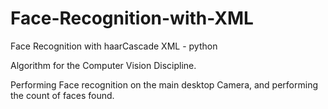 # Face-Recognition-with-XML
Face Recognition with haarCascade XML - python


Algorithm for the Computer Vision Discipline.
<p>
<p>
<t> Performing Face recognition on the main desktop Camera, and performing the count of faces found.
